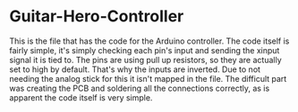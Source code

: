 # Guitar-Hero-Controller

This is the file that has the code for the Arduino controller. The code itself is fairly simple, it's simply checking each pin's input and sending the xinput signal it is tied to. The pins are using pull up resistors, so they are actually set to high by default. That's why the inputs are inverted. Due to not needing the analog stick for this it isn't mapped in the file. The difficult part was creating the PCB and soldering all the connections correctly, as is apparent the code itself is very simple.
